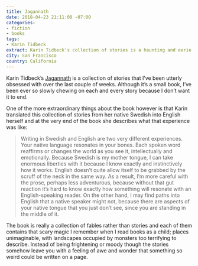 ```yaml
---
title: Jagannath
date: 2018-04-23 21:11:00 -07:00
categories:
- fiction
- books
tags:
- Karin Tidbeck
extract: Karin Tidbeck’s collection of stories is a haunting and eerie delight.
city: San Francisco 
country: California
---
```


Karin Tidbeck’s [Jagannath](https://www.amazon.com/Jagannath-Karin-Tidbeck/dp/1101973978/ref=pd_lpo_sbs_14_t_0?_encoding=UTF8&psc=1&refRID=H7AGDWEVX50ZK53AC51K) is a collection of stories that I’ve been utterly obsessed with over the last couple of weeks. Although it’s a small book, I’ve been  ever so slowly chewing on each and every story because I don’t want it to end.

One of the more extraordinary things about the book however is that Karin translated this collection of stories from her native Swedish into English herself and at the very end of the book she describes what that experience was like:

> Writing in Swedish and English are two very different experiences. Your native language resonates in your bones. Each spoken word reaffirms or changes the world as you see it, intellectually and emotionally. Because Swedish is my mother tongue, I can take enormous liberties with it because I know exactly and instinctively how it works. English doesn’t quite allow itself to be grabbed by the scruff of the neck in the same way. As a result, I’m more careful with the prose, perhaps less adventurous, because without that gut reaction it’s hard to know exactly how something will resonate with an English-speaking reader. On the other hand, I may find paths into English that a native speaker might not, because there are aspects of your native tongue that you just don’t see, since you are standing in the middle of it.

The book is really a collection of fables rather than stories and each of them contains that scary magic I remember when I read books as a child; places unimaginable, with landscapes occupied by monsters too terrifying to describe. Instead of being frightening or moody though the stories somehow leave you with a feeling of awe and wonder that something so weird could be written on a page.
